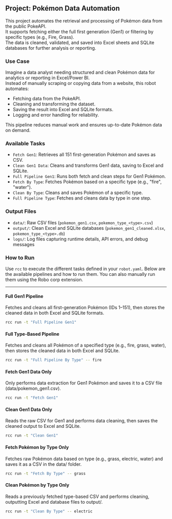 ## Project: Pokémon Data Automation

This project automates the retrieval and processing of Pokémon data from the public PokeAPI.  
It supports fetching either the full first generation (Gen1) or filtering by specific types (e.g., Fire, Grass).  
The data is cleaned, validated, and saved into Excel sheets and SQLite databases for further analysis or reporting.

### Use Case

Imagine a data analyst needing structured and clean Pokémon data for analytics or reporting in Excel/Power BI.  
Instead of manually scraping or copying data from a website, this robot automates:

- Fetching data from the PokeAPI.
- Cleaning and transforming the dataset.
- Saving the result into Excel and SQLite formats.
- Logging and error handling for reliability.

This pipeline reduces manual work and ensures up-to-date Pokémon data on demand.

### Available Tasks

- `Fetch Gen1`: Retrieves all 151 first-generation Pokémon and saves as CSV.
- `Clean Gen1 Data`: Cleans and transforms Gen1 data, saving to Excel and SQLite.
- `Full Pipeline Gen1`: Runs both fetch and clean steps for Gen1 Pokémon.
- `Fetch By Type`: Fetches Pokémon based on a specific type (e.g., "fire", "water").
- `Clean By Type`: Cleans and saves Pokémon of a specific type.
- `Full Pipeline Type`: Fetches and cleans data by type in one step.

### Output Files

- `data/`: Raw CSV files (`pokemon_gen1.csv`, `pokemon_type_<type>.csv`)
- `output/`: Clean Excel and SQLite databases (`pokemon_gen1_cleaned.xlsx`, `pokemon_type_<type>.db`)
- `logs/`: Log files capturing runtime details, API errors, and debug messages

###  How to Run

Use `rcc` to execute the different tasks defined in your `robot.yaml`. Below are the available pipelines and how to run them. 
You can also manually run them using the Robo corp extension.

---

####  Full Gen1 Pipeline
Fetches and cleans all first-generation Pokémon (IDs 1–151), then stores the cleaned data in both Excel and SQLite formats.

```bash
rcc run -t "Full Pipeline Gen1" 
```

#### Full Type-Based Pipeline
Fetches and cleans all Pokémon of a specified type (e.g., fire, grass, water), then stores the cleaned data in both Excel and SQLite.

```bash
rcc run -t "Full Pipeline By Type" -- fire
```

#### Fetch Gen1 Data Only
Only performs data extraction for Gen1 Pokémon and saves it to a CSV file (data/pokemon_gen1.csv).

```bash
rcc run -t "Fetch Gen1"
```

#### Clean Gen1 Data Only
Reads the raw CSV for Gen1 and performs data cleaning, then saves the cleaned output to Excel and SQLite.

```bash
rcc run -t "Clean Gen1"
```

#### Fetch Pokémon by Type Only
Fetches raw Pokémon data based on type (e.g., grass, electric, water) and saves it as a CSV in the data/ folder.

```bash
rcc run -t "Fetch By Type" -- grass
```

#### Clean Pokémon by Type Only
Reads a previously fetched type-based CSV and performs cleaning, outputting Excel and database files to output/.

```bash
rcc run -t "Clean By Type" -- electric
```

